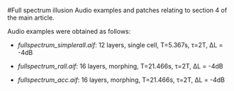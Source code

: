 #Full spectrum illusion
Audio examples and patches relating to section 4 of the main article.

Audio examples were obtained as follows:

* *fullspectrum_simplerall.aif*: 12 layers, single cell, T=5.367s, τ=2T, ΔL = -4dB

* *fullspectrum_rall.aif*: 16 layers, morphing, T=21.466s, τ=2T, ΔL = -4dB

* *fullspectrum_acc.aif*: 16 layers, morphing, T=21.466s, τ=2T, ΔL = -4dB